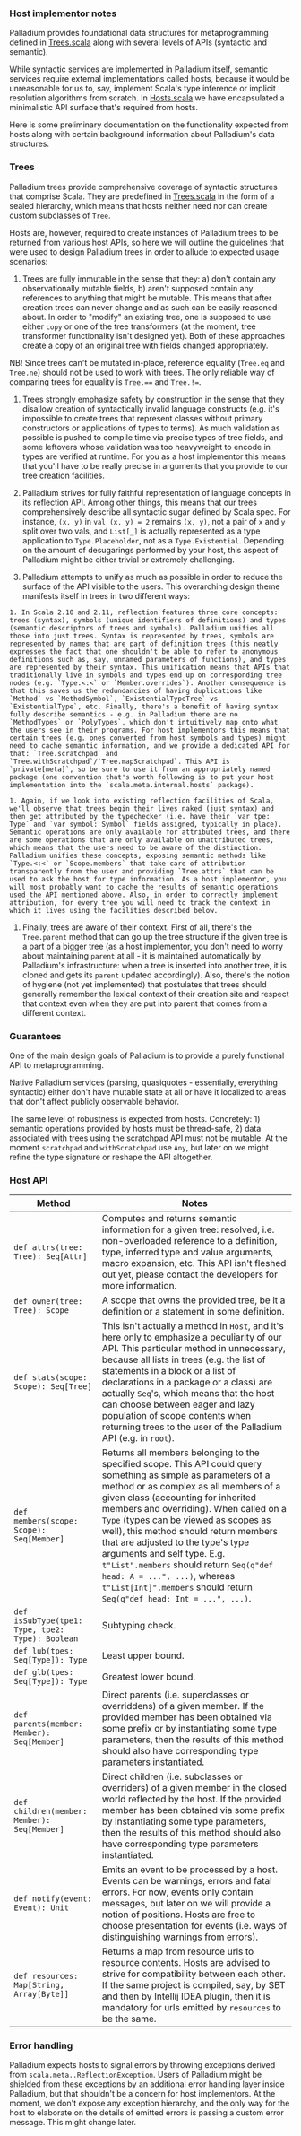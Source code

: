### Host implementor notes

Palladium provides foundational data structures for metaprogramming defined in [Trees.scala](/scalameta/Trees.scala) along with several levels of APIs (syntactic and semantic).

While syntactic services are implemented in Palladium itself, semantic services require external implementations called hosts, because it would be unreasonable for us to, say, implement Scala's type inference or implicit resolution algorithms from scratch. In [Hosts.scala](/scalameta/semantic/Hosts.scala) we have encapsulated a minimalistic API surface that's required from hosts.

Here is some preliminary documentation on the functionality expected from hosts along with certain background information about Palladium's data structures.

### Trees

Palladium trees provide comprehensive coverage of syntactic structures that comprise Scala. They are predefined in [Trees.scala](/scalameta/Trees.scala) in the form of a sealed hierarchy, which means that hosts neither need nor can create custom subclasses of `Tree`.

Hosts are, however, required to create instances of Palladium trees to be returned from various host APIs, so here we will outline the guidelines that were used to design Palladium trees in order to allude to expected usage scenarios:

  1. Trees are fully immutable in the sense that they: a) don't contain any observationally mutable fields, b) aren't supposed contain any references to anything that might be mutable. This means that after creation trees can never change and as such can be easily reasoned about. In order to "modify" an existing tree, one is supposed to use either `copy` or one of the tree transformers (at the moment, tree transformer functionality isn't designed yet). Both of these approaches create a copy of an original tree with fields changed appropriately.

  NB! Since trees can't be mutated in-place, reference equality (`Tree.eq` and `Tree.ne`) should not be used to work with trees. The only reliable way of comparing trees for equality is `Tree.==` and `Tree.!=`.

  1. Trees strongly emphasize safety by construction in the sense that they disallow creation of syntactically invalid language constructs (e.g. it's impossible to create trees that represent classes without primary constructors or applications of types to terms). As much validation as possible is pushed to compile time via precise types of tree fields, and some leftovers whose validation was too heavyweight to encode in types are verified at runtime. For you as a host implementor this means that you'll have to be really precise in arguments that you provide to our tree creation facilities.

  1. Palladium strives for fully faithful representation of language concepts in its reflection API. Among other things, this means that our trees comprehensively describe all syntactic sugar defined by Scala spec. For instance, `(x, y)` in `val (x, y) = 2` remains `(x, y)`, not a pair of `x` and `y` split over two vals, and `List[_]` is actually represented as a type application to `Type.Placeholder`, not as a `Type.Existential`. Depending on the amount of desugarings performed by your host, this aspect of Palladium might be either trivial or extremely challenging.

  1. Palladium attempts to unify as much as possible in order to reduce the surface of the API visible to the users. This overarching design theme manifests itself in trees in two different ways:

    1. In Scala 2.10 and 2.11, reflection features three core concepts: trees (syntax), symbols (unique identifiers of definitions) and types (semantic descriptors of trees and symbols). Palladium unifies all those into just trees. Syntax is represented by trees, symbols are represented by names that are part of definition trees (this neatly expresses the fact that one shouldn't be able to refer to anonymous definitions such as, say, unnamed parameters of functions), and types are represented by their syntax. This unification means that APIs that traditionally live in symbols and types end up on corresponding tree nodes (e.g. `Type.<:<` or `Member.overrides`). Another consequence is that this saves us the redundancies of having duplications like `Method` vs `MethodSymbol`, `ExistentialTypeTree` vs `ExistentialType`, etc. Finally, there's a benefit of having syntax fully describe semantics - e.g. in Palladium there are no `MethodTypes` or `PolyTypes`, which don't intuitively map onto what the users see in their programs. For host implementors this means that certain trees (e.g. ones converted from host symbols and types) might need to cache semantic information, and we provide a dedicated API for that: `Tree.scratchpad` and `Tree.withScratchpad`/`Tree.mapScratchpad`. This API is `private[meta]`, so be sure to use it from an appropriately named package (one convention that's worth following is to put your host implementation into the `scala.meta.internal.hosts` package).

    1. Again, if we look into existing reflection facilities of Scala, we'll observe that trees begin their lives naked (just syntax) and then get attributed by the typechecker (i.e. have their `var tpe: Type` and `var symbol: Symbol` fields assigned, typically in place). Semantic operations are only available for attributed trees, and there are some operations that are only available on unattributed trees, which means that the users need to be aware of the distinction. Palladium unifies these concepts, exposing semantic methods like `Type.<:<` or `Scope.members` that take care of attribution transparently from the user and providing `Tree.attrs` that can be used to ask the host for type information. As a host implementor, you will most probably want to cache the results of semantic operations used the API mentioned above. Also, in order to correctly implement attribution, for every tree you will need to track the context in which it lives using the facilities described below.

  1. Finally, trees are aware of their context. First of all, there's the `Tree.parent` method that can go up the tree structure if the given tree is a part of a bigger tree (as a host implementor, you don't need to worry about maintaining `parent` at all - it is maintained automatically by Palladium's infrastructure: when a tree is inserted into another tree, it is cloned and gets its `parent` updated accordingly). Also, there's the notion of hygiene (not yet implemented) that postulates that trees should generally remember the lexical context of their creation site and respect that context even when they are put into parent that comes from a different context.

### Guarantees

One of the main design goals of Palladium is to provide a purely functional API to metaprogramming.

Native Palladium services (parsing, quasiquotes - essentially, everything syntactic) either don't have mutable state at all or have it localized to areas that don't affect publicly observable behavior.

The same level of robustness is expected from hosts. Concretely: 1) semantic operations provided by hosts must be thread-safe, 2) data associated with trees using the scratchpad API must not be mutable. At the moment `scratchpad` and `withScratchpad` use `Any`, but later on we might refine the type signature or reshape the API altogether.

### Host API

<!-- TODO: explain ordering guarantees for all Seq[T] results both in Host and in all our APIs -->

| Method                                                    | Notes
|-----------------------------------------------------------|-----------------------------------------------------------------
| `def attrs(tree: Tree): Seq[Attr]`                        | Computes and returns semantic information for a given tree: resolved, i.e. non-overloaded reference to a definition, type, inferred type and value arguments, macro expansion, etc. This API isn't fleshed out yet, please contact the developers for more information.
| `def owner(tree: Tree): Scope`                            | A scope that owns the provided tree, be it a definition or a statement in some definition.
| `def stats(scope: Scope): Seq[Tree]`                      | This isn't actually a method in `Host`, and it's here only to emphasize a peculiarity of our API. This particular method in unnecessary, because all lists in trees (e.g. the list of statements in a block or a list of declarations in a package or a class) are actually `Seq`'s, which means that the host can choose between eager and lazy population of scope contents when returning trees to the user of the Palladium API (e.g. in `root`).
| `def members(scope: Scope): Seq[Member]`                  | Returns all members belonging to the specified scope. This API could query something as simple as parameters of a method or as complex as all members of a given class (accounting for inherited members and overriding). When called on a `Type` (types can be viewed as scopes as well), this method should return members that are adjusted to the type's type arguments and self type. E.g. `t"List".members` should return `Seq(q"def head: A = ...", ...)`, whereas `t"List[Int]".members` should return `Seq(q"def head: Int = ...", ...)`.
| `def isSubType(tpe1: Type, tpe2: Type): Boolean`          | Subtyping check.
| `def lub(tpes: Seq[Type]): Type`                          | Least upper bound.
| `def glb(tpes: Seq[Type]): Type`                          | Greatest lower bound.
| `def parents(member: Member): Seq[Member]`                | Direct parents (i.e. superclasses or overriddens) of a given member. If the provided member has been obtained via some prefix or by instantiating some type parameters, then the results of this method should also have corresponding type parameters instantiated.
| `def children(member: Member): Seq[Member]`               | Direct children (i.e. subclasses or overriders) of a given member in the closed world reflected by the host. If the provided member has been obtained via some prefix by instantiating some type parameters, then the results of this method should also have corresponding type parameters instantiated.
| `def notify(event: Event): Unit`                          | Emits an event to be processed by a host. Events can be warnings, errors and fatal errors. For now, events only contain messages, but later on we will provide a notion of positions. Hosts are free to choose presentation for events (i.e. ways of distinguishing warnings from errors).
| `def resources: Map[String, Array[Byte]]`                 | Returns a map from resource urls to resource contents. Hosts are advised to strive for compatibility between each other. If the same project is compiled, say, by SBT and then by Intellij IDEA plugin, then it is mandatory for urls emitted by `resources` to be the same.

### Error handling

Palladium expects hosts to signal errors by throwing exceptions derived from `scala.meta..ReflectionException`. Users of Palladium might be shielded from these exceptions by an additional error handling layer inside Palladium, but that shouldn't be a concern for host implementors. At the moment, we don't expose any exception hierarchy, and the only way for the host to elaborate on the details of emitted errors is passing a custom error message. This might change later.
